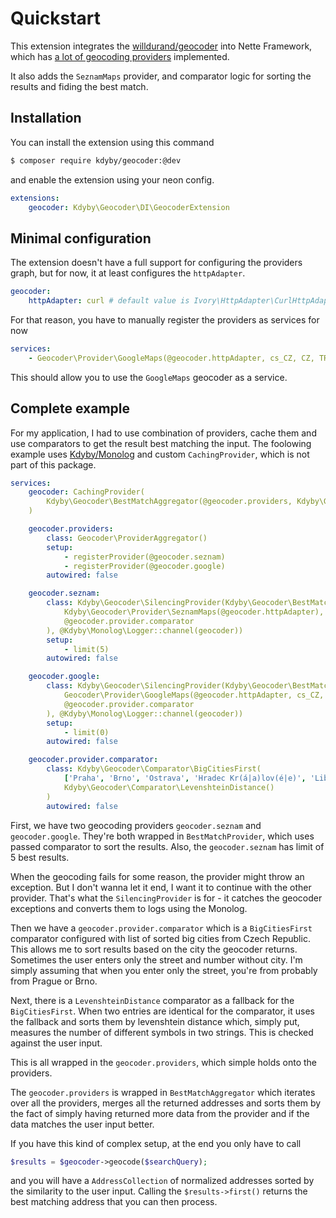 # Quickstart

This extension integrates the [willdurand/geocoder](https://github.com/geocoder-php/Geocoder) into Nette Framework, which has [a lot of geocoding providers](https://github.com/geocoder-php/Geocoder#address-based-providers) implemented.

It also adds the `SeznamMaps` provider, and comparator logic for sorting the results and fiding the best match.


## Installation

You can install the extension using this command

```sh
$ composer require kdyby/geocoder:@dev
```

and enable the extension using your neon config.

```yml
extensions:
	geocoder: Kdyby\Geocoder\DI\GeocoderExtension
```


## Minimal configuration

The extension doesn't have a full support for configuring the providers graph, but for now, it at least configures the `httpAdapter`.

```yml
geocoder:
	httpAdapter: curl # default value is Ivory\HttpAdapter\CurlHttpAdapter
```

For that reason, you have to manually register the providers as services for now

```yml
services:
	- Geocoder\Provider\GoogleMaps(@geocoder.httpAdapter, cs_CZ, CZ, TRUE)
```

This should allow you to use the `GoogleMaps` geocoder as a service.


## Complete example

For my application, I had to use combination of providers, cache them and use comparators to get the result best matching the input.
The foolowing example uses [Kdyby/Monolog](https://github.com/Kdyby/Monolog) and custom `CachingProvider`, which is not part of this package.

```yml
services:
	geocoder: CachingProvider(
		Kdyby\Geocoder\BestMatchAggregator(@geocoder.providers, Kdyby\Geocoder\Comparator\MoreData())
	)

	geocoder.providers:
		class: Geocoder\ProviderAggregator()
		setup:
			- registerProvider(@geocoder.seznam)
			- registerProvider(@geocoder.google)
		autowired: false

	geocoder.seznam:
		class: Kdyby\Geocoder\SilencingProvider(Kdyby\Geocoder\BestMatchProvider(
			Kdyby\Geocoder\Provider\SeznamMaps(@geocoder.httpAdapter),
			@geocoder.provider.comparator
		), @Kdyby\Monolog\Logger::channel(geocoder))
		setup:
			- limit(5)
		autowired: false

	geocoder.google:
		class: Kdyby\Geocoder\SilencingProvider(Kdyby\Geocoder\BestMatchProvider(
			Geocoder\Provider\GoogleMaps(@geocoder.httpAdapter, cs_CZ, CZ, TRUE),
			@geocoder.provider.comparator
		), @Kdyby\Monolog\Logger::channel(geocoder))
		setup:
			- limit(0)
		autowired: false

	geocoder.provider.comparator:
		class: Kdyby\Geocoder\Comparator\BigCitiesFirst(
			['Praha', 'Brno', 'Ostrava', 'Hradec Kr(á|a)lov(é|e)', 'Liberec', 'Plze(ň|n)', 'Olomouc'],
			Kdyby\Geocoder\Comparator\LevenshteinDistance()
		)
		autowired: false
```

First, we have two geocoding providers `geocoder.seznam` and `geocoder.google`. They're both wrapped in `BestMatchProvider`, which uses passed comparator to sort the results. Also, the `geocoder.seznam` has limit of 5 best results.

When the geocoding fails for some reason, the provider might throw an exception. But I don't wanna let it end, I want it to continue with the other provider. That's what the `SilencingProvider` is for - it catches the geocoder exceptions and converts them to logs using the Monolog.

Then we have a `geocoder.provider.comparator` which is a `BigCitiesFirst` comparator configured with list of sorted big cities from Czech Republic. This allows me to sort results based on the city the geocoder returns. Sometimes the user enters only the street and number without city. I'm simply assuming that when you enter only the street, you're from probably from Prague or Brno.

Next, there is a `LevenshteinDistance` comparator as a fallback for the `BigCitiesFirst`. When two entries are identical for the comparator, it uses the fallback and sorts them by levenshtein distance which, simply put, measures the number of different symbols in two strings. This is checked against the user input.

This is all wrapped in the `geocoder.providers`, which simple holds onto the providers.

The `geocoder.providers` is wrapped in `BestMatchAggregator` which iterates over all the providers, merges all the returned addresses and sorts them by the fact of simply having returned more data from the provider and if the data matches the user input better.

If you have this kind of complex setup, at the end you only have to call

```php
$results = $geocoder->geocode($searchQuery);
```

and you will have a `AddressCollection` of normalized addresses sorted by the similarity to the user input.
Calling the `$results->first()` returns the best matching address that you can then process.
